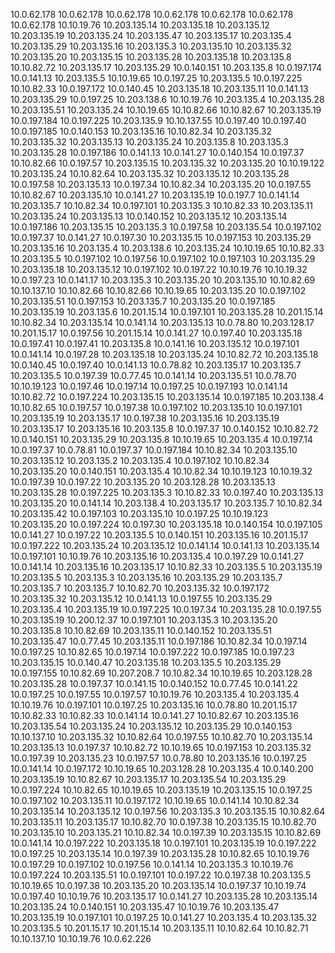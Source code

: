 10.0.62.178
10.0.62.178
10.0.62.178
10.0.62.178
10.0.62.178
10.0.62.178
10.0.62.178
10.10.19.76
10.203.135.14
10.203.135.18
10.203.135.12
10.203.135.19
10.203.135.24
10.203.135.47
10.203.135.17
10.203.135.4
10.203.135.29
10.203.135.16
10.203.135.3
10.203.135.10
10.203.135.32
10.203.135.20
10.203.135.15
10.203.135.28
10.203.135.18
10.203.135.8
10.10.82.72
10.203.135.17
10.203.135.29
10.0.140.151
10.203.135.8
10.0.197.174
10.0.141.13
10.203.135.5
10.10.19.65
10.0.197.25
10.203.135.5
10.0.197.225
10.10.82.33
10.0.197.172
10.0.140.45
10.203.135.18
10.203.135.11
10.0.141.13
10.203.135.29
10.0.197.25
10.203.138.6
10.10.19.76
10.203.135.4
10.203.135.28
10.203.135.51
10.203.135.24
10.10.19.65
10.10.82.66
10.10.82.67
10.203.135.19
10.0.197.184
10.0.197.225
10.203.135.9
10.10.137.55
10.0.197.40
10.0.197.40
10.0.197.185
10.0.140.153
10.203.135.16
10.10.82.34
10.203.135.32
10.203.135.32
10.203.135.13
10.203.135.24
10.203.135.8
10.203.135.3
10.203.135.28
10.0.197.186
10.0.141.13
10.0.141.27
10.0.140.154
10.0.197.37
10.10.82.66
10.0.197.57
10.203.135.15
10.203.135.32
10.203.135.20
10.10.19.122
10.203.135.24
10.10.82.64
10.203.135.32
10.203.135.12
10.203.135.28
10.0.197.58
10.203.135.13
10.0.197.34
10.10.82.34
10.203.135.20
10.0.197.55
10.10.82.67
10.203.135.10
10.0.141.27
10.203.135.19
10.0.197.7
10.0.141.14
10.203.135.7
10.10.82.34
10.0.197.101
10.203.135.3
10.10.82.33
10.203.135.11
10.203.135.24
10.203.135.13
10.0.140.152
10.203.135.12
10.203.135.14
10.0.197.186
10.203.135.15
10.203.135.3
10.0.197.58
10.203.135.54
10.0.197.102
10.0.197.37
10.0.141.27
10.0.197.30
10.203.135.15
10.0.197.153
10.203.135.29
10.203.135.16
10.203.135.4
10.203.138.6
10.203.135.24
10.10.19.65
10.10.82.33
10.203.135.5
10.0.197.102
10.0.197.56
10.0.197.102
10.0.197.103
10.203.135.29
10.203.135.18
10.203.135.12
10.0.197.102
10.0.197.22
10.10.19.76
10.10.19.32
10.0.197.23
10.0.141.17
10.203.135.3
10.203.135.20
10.203.135.10
10.10.82.69
10.10.137.10
10.10.82.66
10.10.82.66
10.10.19.65
10.203.135.20
10.0.197.102
10.203.135.51
10.0.197.153
10.203.135.7
10.203.135.20
10.0.197.185
10.203.135.19
10.203.135.6
10.201.15.14
10.0.197.101
10.203.135.28
10.201.15.14
10.10.82.34
10.203.135.14
10.0.141.14
10.203.135.13
10.0.78.80
10.203.128.17
10.201.15.17
10.0.197.56
10.201.15.14
10.0.141.27
10.0.197.40
10.203.135.18
10.0.197.41
10.0.197.41
10.203.135.8
10.0.141.16
10.203.135.12
10.0.197.101
10.0.141.14
10.0.197.28
10.203.135.18
10.203.135.24
10.10.82.72
10.203.135.18
10.0.140.45
10.0.197.40
10.0.141.13
10.0.78.82
10.203.135.17
10.203.135.7
10.203.135.5
10.0.197.39
10.0.77.45
10.0.141.14
10.203.135.51
10.0.78.70
10.10.19.123
10.0.197.46
10.0.197.14
10.0.197.25
10.0.197.193
10.0.141.14
10.10.82.72
10.0.197.224
10.203.135.15
10.203.135.14
10.0.197.185
10.203.138.4
10.10.82.65
10.0.197.57
10.0.197.38
10.0.197.102
10.203.135.10
10.0.197.101
10.203.135.19
10.203.135.17
10.0.197.38
10.203.135.16
10.203.135.19
10.203.135.17
10.203.135.16
10.203.135.8
10.0.197.37
10.0.140.152
10.10.82.72
10.0.140.151
10.203.135.29
10.203.135.8
10.10.19.65
10.203.135.4
10.0.197.14
10.0.197.37
10.0.78.81
10.0.197.37
10.0.197.184
10.10.82.34
10.203.135.10
10.203.135.12
10.203.135.2
10.203.135.4
10.0.197.102
10.10.82.34
10.203.135.20
10.0.140.151
10.203.135.4
10.10.82.34
10.10.19.123
10.10.19.32
10.0.197.39
10.0.197.22
10.203.135.20
10.203.128.28
10.203.135.13
10.203.135.28
10.0.197.225
10.203.135.3
10.10.82.33
10.0.197.40
10.203.135.13
10.203.135.20
10.0.141.14
10.203.138.4
10.203.135.17
10.203.135.7
10.10.82.34
10.203.135.42
10.0.197.103
10.203.135.10
10.0.197.25
10.10.19.123
10.203.135.20
10.0.197.224
10.0.197.30
10.203.135.18
10.0.140.154
10.0.197.105
10.0.141.27
10.0.197.22
10.203.135.5
10.0.140.151
10.203.135.16
10.201.15.17
10.0.197.222
10.203.135.24
10.203.135.12
10.0.141.14
10.0.141.13
10.203.135.14
10.0.197.101
10.10.19.76
10.203.135.16
10.203.135.4
10.0.197.29
10.0.141.27
10.0.141.14
10.203.135.16
10.203.135.17
10.10.82.33
10.203.135.5
10.203.135.19
10.203.135.5
10.203.135.3
10.203.135.16
10.203.135.29
10.203.135.7
10.203.135.7
10.203.135.7
10.10.82.70
10.203.135.32
10.0.197.172
10.203.135.32
10.203.135.12
10.0.141.13
10.0.197.55
10.203.135.29
10.203.135.4
10.203.135.19
10.0.197.225
10.0.197.34
10.203.135.28
10.0.197.55
10.203.135.19
10.200.12.37
10.0.197.101
10.203.135.3
10.203.135.20
10.203.135.8
10.10.82.69
10.203.135.11
10.0.140.152
10.203.135.51
10.203.135.47
10.0.77.45
10.203.135.11
10.0.197.186
10.10.82.34
10.0.197.14
10.0.197.25
10.10.82.65
10.0.197.14
10.0.197.222
10.0.197.185
10.0.197.23
10.203.135.15
10.0.140.47
10.203.135.18
10.203.135.5
10.203.135.29
10.0.197.155
10.10.82.69
10.207.208.7
10.10.82.34
10.10.19.65
10.203.128.28
10.203.135.28
10.0.197.37
10.0.141.15
10.0.140.152
10.0.77.45
10.0.141.22
10.0.197.25
10.0.197.55
10.0.197.57
10.10.19.76
10.203.135.4
10.203.135.4
10.10.19.76
10.0.197.101
10.0.197.25
10.203.135.16
10.0.78.80
10.201.15.17
10.10.82.33
10.10.82.33
10.0.141.14
10.0.141.27
10.10.82.67
10.203.135.16
10.203.135.54
10.203.135.24
10.203.135.12
10.203.135.29
10.0.140.153
10.10.137.10
10.203.135.32
10.10.82.64
10.0.197.55
10.10.82.70
10.203.135.14
10.203.135.13
10.0.197.37
10.10.82.72
10.10.19.65
10.0.197.153
10.203.135.32
10.0.197.39
10.203.135.23
10.0.197.57
10.0.78.80
10.203.135.16
10.0.197.25
10.0.141.14
10.0.197.172
10.10.19.65
10.203.128.28
10.203.135.4
10.0.140.200
10.203.135.19
10.10.82.67
10.203.135.17
10.203.135.54
10.203.135.29
10.0.197.224
10.10.82.65
10.10.19.65
10.203.135.19
10.203.135.15
10.0.197.25
10.0.197.102
10.203.135.11
10.0.197.172
10.10.19.65
10.0.141.14
10.10.82.34
10.203.135.14
10.203.135.12
10.0.197.56
10.203.135.3
10.203.135.15
10.10.82.64
10.203.135.11
10.203.135.17
10.10.82.70
10.0.197.38
10.203.135.15
10.10.82.70
10.203.135.10
10.203.135.21
10.10.82.34
10.0.197.39
10.203.135.15
10.10.82.69
10.0.141.14
10.0.197.222
10.203.135.18
10.0.197.101
10.203.135.19
10.0.197.222
10.0.197.25
10.203.135.14
10.0.197.39
10.203.135.28
10.10.82.65
10.10.19.76
10.0.197.29
10.0.197.102
10.0.197.56
10.0.141.14
10.203.135.3
10.10.19.76
10.0.197.224
10.203.135.51
10.0.197.101
10.0.197.22
10.0.197.38
10.203.135.5
10.10.19.65
10.0.197.38
10.203.135.20
10.203.135.14
10.0.197.37
10.10.19.74
10.0.197.40
10.10.19.76
10.203.135.17
10.0.141.27
10.203.135.28
10.203.135.14
10.203.135.24
10.0.140.151
10.203.135.47
10.10.19.76
10.203.135.47
10.203.135.19
10.0.197.101
10.0.197.25
10.0.141.27
10.203.135.4
10.203.135.32
10.203.135.5
10.201.15.17
10.201.15.14
10.203.135.11
10.10.82.64
10.10.82.71
10.10.137.10
10.10.19.76
10.0.62.226
